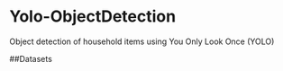 # Yolo-ObjectDetection
Object detection of household items using You Only Look Once (YOLO)

##Datasets
